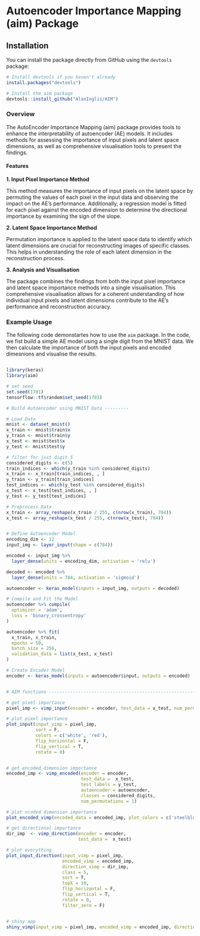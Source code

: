 # Autoencoder Importance Mapping (aim) Package

## Installation

You can install the package directly from GitHub using the `devtools` package:

```r
# Install devtools if you haven't already
install.packages("devtools")

# Install the aim package
devtools::install_github("AlanInglis/AIM")
```

### Overview

The AutoEncoder Importance Mapping (aim) package provides tools to enhance the interpretability of autoencoder (AE) models. It includes methods for assessing the importance of input pixels and latent space dimensions, as well as comprehensive visualisation tools to present the findings.

#### Features

**1. Input Pixel Importance Method**

This method measures the importance of input pixels on the latent space by permuting the values of each pixel in the input data and observing the impact on the AE’s performance. Additionally, a regression model is fitted for each pixel against the encoded dimension to determine the directional importance by examining the sign of the slope.

**2. Latent Space Importance Method**

Permutation importance is applied to the latent space data to identify which latent dimensions are crucial for reconstructing images of specific classes. This helps in understanding the role of each latent dimension in the reconstruction process.

**3. Analysis and Visualisation**

The package combines the findings from both the input pixel importance and latent space importance methods into a single visualisation. This comprehensive visualisation allows for a coherent understanding of how individual input pixels and latent dimensions contribute to the AE’s performance and reconstruction accuracy.

### Example Usage

The following code demonstartes how to use the `aim` package. In the code, we fist build a simple AE model using a single digit from the MNIST data. We then calculate the importance of both the input pixels and encoded dimesnions and visualise the results.

```r

library(keras)
library(aim)

# set seed
set.seed(1701)
tensorflow::tf$random$set_seed(1701)

# Build Autoencoder using MNIST Data ---------

# Load Data
mnist <- dataset_mnist()
x_train <- mnist$train$x
y_train <- mnist$train$y
x_test <- mnist$test$x
y_test <- mnist$test$y

# filter for just digit 5
considered_digits <- c(5)
train_indices <- which(y_train %in% considered_digits)
x_train <- x_train[train_indices, , ]
y_train <- y_train[train_indices]
test_indices <- which(y_test %in% considered_digits)
x_test <- x_test[test_indices, , ]
y_test <- y_test[test_indices]

# Preprocess Data
x_train <- array_reshape(x_train / 255, c(nrow(x_train), 784))
x_test <- array_reshape(x_test / 255, c(nrow(x_test), 784))


# Define Autoencoder Model
encoding_dim <- 12
input_img <- layer_input(shape = c(784))

encoded <- input_img %>%
  layer_dense(units = encoding_dim, activation = 'relu')

decoded <- encoded %>%
  layer_dense(units = 784, activation = 'sigmoid')

autoencoder <- keras_model(inputs = input_img, outputs = decoded)

# Compile and Fit the Model
autoencoder %>% compile(
  optimizer = 'adam',
  loss = 'binary_crossentropy'
)

autoencoder %>% fit(
  x_train, x_train,
  epochs = 50,
  batch_size = 256,
  validation_data = list(x_test, x_test)
)

# Create Encoder Model
encoder <- keras_model(inputs = autoencoder$input, outputs = encoded)


# AIM functions -----------------------------------------------------------

# get pixel importance
pixel_imp <- vimp_input(encoder = encoder, test_data = x_test, num_permutations = 1) # one permutation for speed

# plot pixel importance
plot_input(input_vimp = pixel_imp,
           sort = F,
           colors = c('white', 'red'),
           flip_horizontal = F,
           flip_vertical = T,
           rotate = 0)


# get encoded dimension importance
encoded_imp <- vimp_encoded(encoder = encoder,
                            test_data =  x_test,
                            test_labels = y_test,
                            autoencoder = autoencoder,
                            classes = considered_digits,
                            num_permutations = 1)

# plot ncoded dimension importance
plot_encoded_vimp(encoded_data = encoded_imp, plot_colors = c('steelblue', 'firebrick'), flip = F)

# get directional importance
dir_imp  <- vimp_direction(encoder = encoder,
                           test_data =  x_test)

# plot everything
plot_input_direction(input_vimp = pixel_imp,
                     encoded_vimp = encoded_imp, 
                     direction_vimp = dir_imp,
                     class = 5, 
                     sort = T, 
                     topX = 10,
                     flip_horizontal = F,
                     flip_vertical = T, 
                     rotate = 0,
                     filter_zero = F)


# shiny app
shiny_vimp(input_vimp = pixel_imp, encoded_vimp = encoded_imp, direction_vimp = dir_imp)
```


